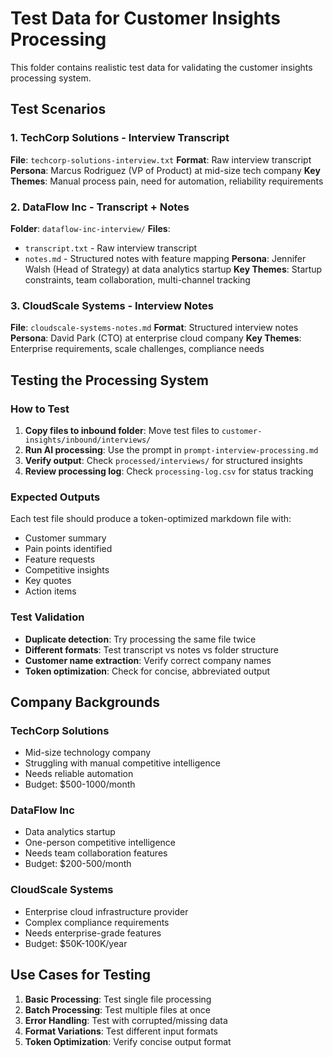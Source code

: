 # Test Data for Customer Insights Processing

This folder contains realistic test data for validating the customer insights processing system.

## Test Scenarios

### 1. TechCorp Solutions - Interview Transcript
**File**: `techcorp-solutions-interview.txt`
**Format**: Raw interview transcript
**Persona**: Marcus Rodriguez (VP of Product) at mid-size tech company
**Key Themes**: Manual process pain, need for automation, reliability requirements

### 2. DataFlow Inc - Transcript + Notes
**Folder**: `dataflow-inc-interview/`
**Files**: 
- `transcript.txt` - Raw interview transcript
- `notes.md` - Structured notes with feature mapping
**Persona**: Jennifer Walsh (Head of Strategy) at data analytics startup
**Key Themes**: Startup constraints, team collaboration, multi-channel tracking

### 3. CloudScale Systems - Interview Notes
**File**: `cloudscale-systems-notes.md`
**Format**: Structured interview notes
**Persona**: David Park (CTO) at enterprise cloud company
**Key Themes**: Enterprise requirements, scale challenges, compliance needs

## Testing the Processing System

### How to Test
1. **Copy files to inbound folder**: Move test files to `customer-insights/inbound/interviews/`
2. **Run AI processing**: Use the prompt in `prompt-interview-processing.md`
3. **Verify output**: Check `processed/interviews/` for structured insights
4. **Review processing log**: Check `processing-log.csv` for status tracking

### Expected Outputs
Each test file should produce a token-optimized markdown file with:
- Customer summary
- Pain points identified
- Feature requests
- Competitive insights
- Key quotes
- Action items

### Test Validation
- **Duplicate detection**: Try processing the same file twice
- **Different formats**: Test transcript vs notes vs folder structure
- **Customer name extraction**: Verify correct company names
- **Token optimization**: Check for concise, abbreviated output

## Company Backgrounds

### TechCorp Solutions
- Mid-size technology company
- Struggling with manual competitive intelligence
- Needs reliable automation
- Budget: $500-1000/month

### DataFlow Inc
- Data analytics startup
- One-person competitive intelligence
- Needs team collaboration features
- Budget: $200-500/month

### CloudScale Systems
- Enterprise cloud infrastructure provider
- Complex compliance requirements
- Needs enterprise-grade features
- Budget: $50K-100K/year

## Use Cases for Testing

1. **Basic Processing**: Test single file processing
2. **Batch Processing**: Test multiple files at once
3. **Error Handling**: Test with corrupted/missing data
4. **Format Variations**: Test different input formats
5. **Token Optimization**: Verify concise output format
